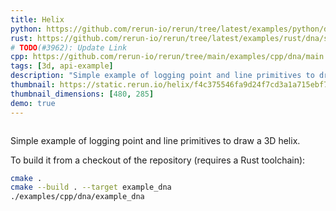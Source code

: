 ```yaml
---
title: Helix
python: https://github.com/rerun-io/rerun/tree/latest/examples/python/dna/main.py
rust: https://github.com/rerun-io/rerun/tree/latest/examples/rust/dna/src/main.rs
# TODO(#3962): Update Link
cpp: https://github.com/rerun-io/rerun/tree/main/examples/cpp/dna/main.cpp
tags: [3d, api-example]
description: "Simple example of logging point and line primitives to draw a 3D helix."
thumbnail: https://static.rerun.io/helix/f4c375546fa9d24f7cd3a1a715ebf75b2978817a/480w.png
thumbnail_dimensions: [480, 285]
demo: true
---
```


<picture>
  <source media="(max-width: 480px)" srcset="https://static.rerun.io/helix/f4c375546fa9d24f7cd3a1a715ebf75b2978817a/480w.png">
  <source media="(max-width: 768px)" srcset="https://static.rerun.io/helix/f4c375546fa9d24f7cd3a1a715ebf75b2978817a/768w.png">
  <source media="(max-width: 1024px)" srcset="https://static.rerun.io/helix/f4c375546fa9d24f7cd3a1a715ebf75b2978817a/1024w.png">
  <source media="(max-width: 1200px)" srcset="https://static.rerun.io/helix/f4c375546fa9d24f7cd3a1a715ebf75b2978817a/1200w.png">
  <img src="https://static.rerun.io/helix/f4c375546fa9d24f7cd3a1a715ebf75b2978817a/full.png" alt="">
</picture>

Simple example of logging point and line primitives to draw a 3D helix.


To build it from a checkout of the repository (requires a Rust toolchain):
```bash
cmake .
cmake --build . --target example_dna
./examples/cpp/dna/example_dna
```

